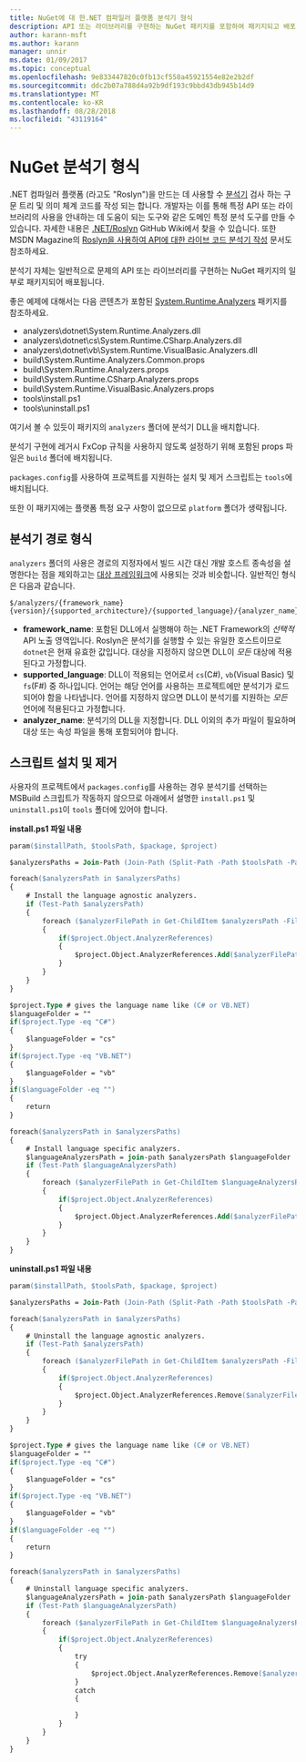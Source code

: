 ```yaml
---
title: NuGet에 대 한.NET 컴파일러 플랫폼 분석기 형식
description: API 또는 라이브러리를 구현하는 NuGet 패키지를 포함하여 패키지되고 배포되는 .NET 분석기 규칙입니다.
author: karann-msft
ms.author: karann
manager: unnir
ms.date: 01/09/2017
ms.topic: conceptual
ms.openlocfilehash: 9e833447820c0fb13cf558a45921554e82e2b2df
ms.sourcegitcommit: ddc2b07a788d4a92b9df193c9bbd43db945b14d9
ms.translationtype: MT
ms.contentlocale: ko-KR
ms.lasthandoff: 08/28/2018
ms.locfileid: "43119164"
---
```

# <a name="analyzer-nuget-formats"></a>NuGet 분석기 형식

.NET 컴파일러 플랫폼 (라고도 "Roslyn")을 만드는 데 사용할 수 [분석기](https://github.com/dotnet/roslyn/wiki/How-To-Write-a-C%23-Analyzer-and-Code-Fix) 검사 하는 구문 트리 및 의미 체계 코드를 작성 되는 합니다. 개발자는 이를 통해 특정 API 또는 라이브러리의 사용을 안내하는 데 도움이 되는 도구와 같은 도메인 특정 분석 도구를 만들 수 있습니다. 자세한 내용은 [.NET/Roslyn](https://github.com/dotnet/roslyn/wiki) GitHub Wiki에서 찾을 수 있습니다. 또한 MSDN Magazine의 [Roslyn을 사용하여 API에 대한 라이브 코드 분석기 작성](https://msdn.microsoft.com/magazine/dn879356.aspx) 문서도 참조하세요.

분석기 자체는 일반적으로 문제의 API 또는 라이브러리를 구현하는 NuGet 패키지의 일부로 패키지되어 배포됩니다.

좋은 예제에 대해서는 다음 콘텐츠가 포함된 [System.Runtime.Analyzers](https://www.nuget.org/packages/System.Runtime.Analyzers) 패키지를 참조하세요.

- analyzers\dotnet\System.Runtime.Analyzers.dll
- analyzers\dotnet\cs\System.Runtime.CSharp.Analyzers.dll
- analyzers\dotnet\vb\System.Runtime.VisualBasic.Analyzers.dll
- build\System.Runtime.Analyzers.Common.props
- build\System.Runtime.Analyzers.props
- build\System.Runtime.CSharp.Analyzers.props
- build\System.Runtime.VisualBasic.Analyzers.props
- tools\install.ps1
- tools\uninstall.ps1

여기서 볼 수 있듯이 패키지의 `analyzers` 폴더에 분석기 DLL을 배치합니다.

분석기 구현에 레거시 FxCop 규칙을 사용하지 않도록 설정하기 위해 포함된 props 파일은 `build` 폴더에 배치됩니다.

`packages.config`를 사용하여 프로젝트를 지원하는 설치 및 제거 스크립트는 `tools`에 배치됩니다.

또한 이 패키지에는 플랫폼 특정 요구 사항이 없으므로 `platform` 폴더가 생략됩니다.


## <a name="analyzers-path-format"></a>분석기 경로 형식

`analyzers` 폴더의 사용은 경로의 지정자에서 빌드 시간 대신 개발 호스트 종속성을 설명한다는 점을 제외하고는 [대상 프레임워크](../create-packages/supporting-multiple-target-frameworks.md)에 사용되는 것과 비슷합니다. 일반적인 형식은 다음과 같습니다.

    $/analyzers/{framework_name}{version}/{supported_architecture}/{supported_language}/{analyzer_name}.dll

- **framework_name**: 포함된 DLL에서 실행해야 하는 .NET Framework의 *선택적* API 노출 영역입니다. Roslyn은 분석기를 실행할 수 있는 유일한 호스트이므로 `dotnet`은 현재 유효한 값입니다. 대상을 지정하지 않으면 DLL이 *모든* 대상에 적용된다고 가정합니다.
- **supported_language**: DLL이 적용되는 언어로서 `cs`(C#), `vb`(Visual Basic) 및 `fs`(F#) 중 하나입니다. 언어는 해당 언어를 사용하는 프로젝트에만 분석기가 로드되어야 함을 나타냅니다. 언어를 지정하지 않으면 DLL이 분석기를 지원하는 *모든* 언어에 적용된다고 가정합니다.
- **analyzer_name**: 분석기의 DLL을 지정합니다. DLL 이외의 추가 파일이 필요하며 대상 또는 속성 파일을 통해 포함되어야 합니다.


## <a name="install-and-uninstall-scripts"></a>스크립트 설치 및 제거

사용자의 프로젝트에서 `packages.config`를 사용하는 경우 분석기를 선택하는 MSBuild 스크립트가 작동하지 않으므로 아래에서 설명한 `install.ps1` 및 `uninstall.ps1`이 `tools` 폴더에 있어야 합니다.

**install.ps1 파일 내용**

```ps
param($installPath, $toolsPath, $package, $project)

$analyzersPaths = Join-Path (Join-Path (Split-Path -Path $toolsPath -Parent) "analyzers" ) * -Resolve

foreach($analyzersPath in $analyzersPaths)
{
    # Install the language agnostic analyzers.
    if (Test-Path $analyzersPath)
    {
        foreach ($analyzerFilePath in Get-ChildItem $analyzersPath -Filter *.dll)
        {
            if($project.Object.AnalyzerReferences)
            {
                $project.Object.AnalyzerReferences.Add($analyzerFilePath.FullName)
            }
        }
    }
}

$project.Type # gives the language name like (C# or VB.NET)
$languageFolder = ""
if($project.Type -eq "C#")
{
    $languageFolder = "cs"
}
if($project.Type -eq "VB.NET")
{
    $languageFolder = "vb"
}
if($languageFolder -eq "")
{
    return
}

foreach($analyzersPath in $analyzersPaths)
{
    # Install language specific analyzers.
    $languageAnalyzersPath = join-path $analyzersPath $languageFolder
    if (Test-Path $languageAnalyzersPath)
    {
        foreach ($analyzerFilePath in Get-ChildItem $languageAnalyzersPath -Filter *.dll)
        {
            if($project.Object.AnalyzerReferences)
            {
                $project.Object.AnalyzerReferences.Add($analyzerFilePath.FullName)
            }
        }
    }
}
```


**uninstall.ps1 파일 내용**

```ps
param($installPath, $toolsPath, $package, $project)

$analyzersPaths = Join-Path (Join-Path (Split-Path -Path $toolsPath -Parent) "analyzers" ) * -Resolve

foreach($analyzersPath in $analyzersPaths)
{
    # Uninstall the language agnostic analyzers.
    if (Test-Path $analyzersPath)
    {
        foreach ($analyzerFilePath in Get-ChildItem $analyzersPath -Filter *.dll)
        {
            if($project.Object.AnalyzerReferences)
            {
                $project.Object.AnalyzerReferences.Remove($analyzerFilePath.FullName)
            }
        }
    }
}

$project.Type # gives the language name like (C# or VB.NET)
$languageFolder = ""
if($project.Type -eq "C#")
{
    $languageFolder = "cs"
}
if($project.Type -eq "VB.NET")
{
    $languageFolder = "vb"
}
if($languageFolder -eq "")
{
    return
}

foreach($analyzersPath in $analyzersPaths)
{
    # Uninstall language specific analyzers.
    $languageAnalyzersPath = join-path $analyzersPath $languageFolder
    if (Test-Path $languageAnalyzersPath)
    {
        foreach ($analyzerFilePath in Get-ChildItem $languageAnalyzersPath -Filter *.dll)
        {
            if($project.Object.AnalyzerReferences)
            {
                try
                {
                    $project.Object.AnalyzerReferences.Remove($analyzerFilePath.FullName)
                }
                catch
                {

                }
            }
        }
    }
}
```
